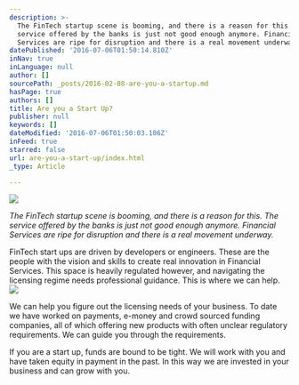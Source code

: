 ```yaml
---
description: >-
  The FinTech startup scene is booming, and there is a reason for this. The
  service offered by the banks is just not good enough anymore. Financial
  Services are ripe for disruption and there is a real movement underway.
datePublished: '2016-07-06T01:50:14.810Z'
inNav: true
inLanguage: null
author: []
sourcePath: _posts/2016-02-08-are-you-a-startup.md
hasPage: true
authors: []
title: Are you a Start Up?
publisher: null
keywords: []
dateModified: '2016-07-06T01:50:03.106Z'
inFeed: true
starred: false
url: are-you-a-start-up/index.html
_type: Article

---
```

![](https://s3-us-west-2.amazonaws.com/the-grid-img/p/d2ac2ad215662d4870a36a22c726af0eda430dd7.jpg)

_The FinTech startup scene is booming, and there is a reason for this. The service offered by the banks is just not good enough anymore. Financial Services are ripe for disruption and there is a real movement underway._

FinTech start ups are driven by developers or engineers. These are the people with the vision and skills to create real innovation in Financial Services. This space is heavily regulated however, and navigating the licensing regime needs professional guidance. This is where we can help.
![](https://imgflo.herokuapp.com/graph/vahj1ThiexotieMo/cc9557a9eb58fc096115de37261ad77b/croprotate.png?cropheight=617&cropwidth=1477&degrees=0&input=https%3A%2F%2Fs3-us-west-2.amazonaws.com%2Fthe-grid-img%2Fp%2Faed1663f8687eff2008e9ad531fca7ee11be67b5.png&x=0&y=0)

We can help you figure out the licensing needs of your business. To date we have worked on payments, e-money and crowd sourced funding companies, all of which offering new products with often unclear regulatory requirements. We can guide you through the requirements.

If you are a start up, funds are bound to be tight. We will work with you and have taken equity in payment in the past. In this way we are invested in your business and can grow with you.